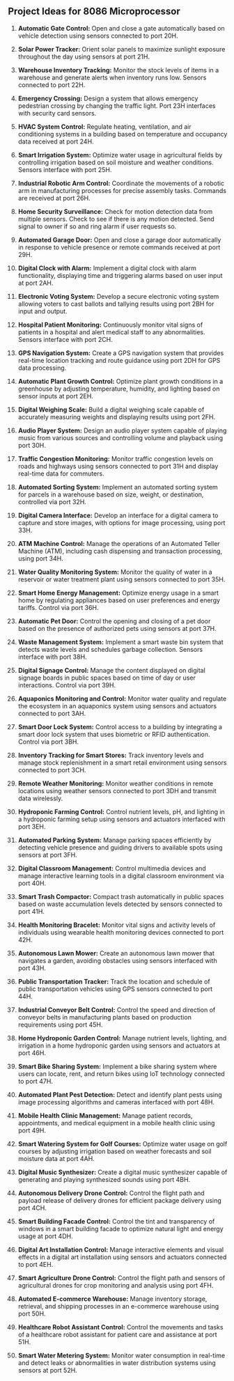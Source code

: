 ## Project Ideas for 8086 Microprocessor

1. **Automatic Gate Control:**
   Open and close a gate automatically based on vehicle detection using sensors connected to port 20H.

2. **Solar Power Tracker:**
   Orient solar panels to maximize sunlight exposure throughout the day using sensors at port 21H.

3. **Warehouse Inventory Tracking:**
   Monitor the stock levels of items in a warehouse and generate alerts when inventory runs low. Sensors connected to port 22H.

4. **Emergency Crossing:**
   Design a system that allows emergency pedestrian crossing by changing the traffic light. Port 23H interfaces with security card sensors.

5. **HVAC System Control:**
   Regulate heating, ventilation, and air conditioning systems in a building based on temperature and occupancy data received at port 24H.

6. **Smart Irrigation System:**
   Optimize water usage in agricultural fields by controlling irrigation based on soil moisture and weather conditions. Sensors interface with port 25H.

7. **Industrial Robotic Arm Control:**
   Coordinate the movements of a robotic arm in manufacturing processes for precise assembly tasks. Commands are received at port 26H.

8. **Home Security Surveillance:**
   Check for motion detection data from multiple sensors. Check to see if there is any motion detected. Send signal to owner if so and ring alarm if user requests so.

9. **Automated Garage Door:**
   Open and close a garage door automatically in response to vehicle presence or remote commands received at port 29H.

10. **Digital Clock with Alarm:**
    Implement a digital clock with alarm functionality, displaying time and triggering alarms based on user input at port 2AH.

11. **Electronic Voting System:**
    Develop a secure electronic voting system allowing voters to cast ballots and tallying results using port 2BH for input and output.

12. **Hospital Patient Monitoring:**
    Continuously monitor vital signs of patients in a hospital and alert medical staff to any abnormalities. Sensors interface with port 2CH.

13. **GPS Navigation System:**
    Create a GPS navigation system that provides real-time location tracking and route guidance using port 2DH for GPS data processing.

14. **Automatic Plant Growth Control:**
    Optimize plant growth conditions in a greenhouse by adjusting temperature, humidity, and lighting based on sensor inputs at port 2EH.

15. **Digital Weighing Scale:**
    Build a digital weighing scale capable of accurately measuring weights and displaying results using port 2FH.

16. **Audio Player System:**
    Design an audio player system capable of playing music from various sources and controlling volume and playback using port 30H.

17. **Traffic Congestion Monitoring:**
    Monitor traffic congestion levels on roads and highways using sensors connected to port 31H and display real-time data for commuters.

18. **Automated Sorting System:**
    Implement an automated sorting system for parcels in a warehouse based on size, weight, or destination, controlled via port 32H.

19. **Digital Camera Interface:**
    Develop an interface for a digital camera to capture and store images, with options for image processing, using port 33H.

20. **ATM Machine Control:**
    Manage the operations of an Automated Teller Machine (ATM), including cash dispensing and transaction processing, using port 34H.

21. **Water Quality Monitoring System:**
    Monitor the quality of water in a reservoir or water treatment plant using sensors connected to port 35H.

22. **Smart Home Energy Management:**
    Optimize energy usage in a smart home by regulating appliances based on user preferences and energy tariffs. Control via port 36H.

23. **Automatic Pet Door:**
    Control the opening and closing of a pet door based on the presence of authorized pets using sensors at port 37H.

24. **Waste Management System:**
    Implement a smart waste bin system that detects waste levels and schedules garbage collection. Sensors interface with port 38H.

25. **Digital Signage Control:**
    Manage the content displayed on digital signage boards in public spaces based on time of day or user interactions. Control via port 39H.

26. **Aquaponics Monitoring and Control:**
    Monitor water quality and regulate the ecosystem in an aquaponics system using sensors and actuators connected to port 3AH.

27. **Smart Door Lock System:**
    Control access to a building by integrating a smart door lock system that uses biometric or RFID authentication. Control via port 3BH.

28. **Inventory Tracking for Smart Stores:**
    Track inventory levels and manage stock replenishment in a smart retail environment using sensors connected to port 3CH.

29. **Remote Weather Monitoring:**
    Monitor weather conditions in remote locations using weather sensors connected to port 3DH and transmit data wirelessly.

30. **Hydroponic Farming Control:**
    Control nutrient levels, pH, and lighting in a hydroponic farming setup using sensors and actuators interfaced with port 3EH.

31. **Automated Parking System:**
    Manage parking spaces efficiently by detecting vehicle presence and guiding drivers to available spots using sensors at port 3FH.

32. **Digital Classroom Management:**
    Control multimedia devices and manage interactive learning tools in a digital classroom environment via port 40H.

33. **Smart Trash Compactor:**
    Compact trash automatically in public spaces based on waste accumulation levels detected by sensors connected to port 41H.

34. **Health Monitoring Bracelet:**
    Monitor vital signs and activity levels of individuals using wearable health monitoring devices connected to port 42H.

35. **Autonomous Lawn Mower:**
    Create an autonomous lawn mower that navigates a garden, avoiding obstacles using sensors interfaced with port 43H.

36. **Public Transportation Tracker:**
    Track the location and schedule of public transportation vehicles using GPS sensors connected to port 44H.

37. **Industrial Conveyor Belt Control:**
    Control the speed and direction of conveyor belts in manufacturing plants based on production requirements using port 45H.

38. **Home Hydroponic Garden Control:**
    Manage nutrient levels, lighting, and irrigation in a home hydroponic garden using sensors and actuators at port 46H.

39. **Smart Bike Sharing System:**
    Implement a bike sharing system where users can locate, rent, and return bikes using IoT technology connected to port 47H.

40. **Automated Plant Pest Detection:**
    Detect and identify plant pests using image processing algorithms and cameras interfaced with port 48H.

41. **Mobile Health Clinic Management:**
    Manage patient records, appointments, and medical equipment in a mobile health clinic using port 49H.

42. **Smart Watering System for Golf Courses:**
    Optimize water usage on golf courses by adjusting irrigation based on weather forecasts and soil moisture data at port 4AH.

43. **Digital Music Synthesizer:**
    Create a digital music synthesizer capable of generating and playing synthesized sounds using port 4BH.

44. **Autonomous Delivery Drone Control:**
    Control the flight path and payload release of delivery drones for efficient package delivery using port 4CH.

45. **Smart Building Facade Control:**
    Control the tint and transparency of windows in a smart building facade to optimize natural light and energy usage at port 4DH.

46. **Digital Art Installation Control:**
    Manage interactive elements and visual effects in a digital art installation using sensors and actuators connected to port 4EH.

47. **Smart Agriculture Drone Control:**
    Control the flight path and sensors of agricultural drones for crop monitoring and analysis using port 4FH.

48. **Automated E-commerce Warehouse:**
    Manage inventory storage, retrieval, and shipping processes in an e-commerce warehouse using port 50H.

49. **Healthcare Robot Assistant Control:**
    Control the movements and tasks of a healthcare robot assistant for patient care and assistance at port 51H.

50. **Smart Water Metering System:**
    Monitor water consumption in real-time and detect leaks or abnormalities in water distribution systems using sensors at port 52H.

